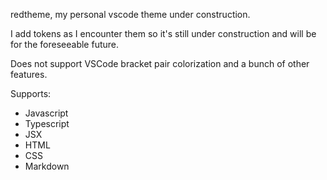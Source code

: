 redtheme, my personal vscode theme under construction.

I add tokens as I encounter them so it's still under construction and will be for the foreseeable future.

Does not support VSCode bracket pair colorization and
a bunch of other features.

Supports:

- Javascript
- Typescript
- JSX
- HTML
- CSS
- Markdown
